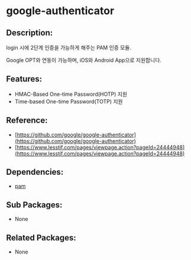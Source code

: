 # google-authenticator

## Description:

login 시에 2단계 인증을 가능하게 해주는 PAM 인증 모듈.

Google OPT와 연동이 가능하며, iOS와 Android App으로 지원합니다.

## Features:

* HMAC-Based One-time Password\(HOTP\) 지원
* Time-based One-time Password\(TOTP\) 지원

## Reference:

* [https://github.com/google/google-authenticator](https://github.com/google/google-authenticator)
* [https://www.lesstif.com/pages/viewpage.action?pageId=24444948](https://www.lesstif.com/pages/viewpage.action?pageId=24444948)

## Dependencies:

* [pam](../annyung3-base-packages/pkg-base-pam.md)

## Sub Packages:

* None

## Related Packages:

* None

